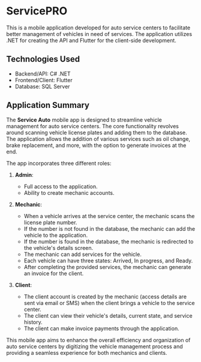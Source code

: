 # ServicePRO

This is a mobile application developed for auto service centers to facilitate better management of vehicles in need of services. The application utilizes .NET for creating the API and Flutter for the client-side development.

## Technologies Used

- Backend/API: C# .NET
- Frontend/Client: Flutter
- Database: SQL Server

## Application Summary

The **Service Auto** mobile app is designed to streamline vehicle management for auto service centers. The core functionality revolves around scanning vehicle license plates and adding them to the database. The application allows the addition of various services such as oil change, brake replacement, and more, with the option to generate invoices at the end.

The app incorporates three different roles:

1. **Admin**:
   - Full access to the application.
   - Ability to create mechanic accounts.

2. **Mechanic**:
   - When a vehicle arrives at the service center, the mechanic scans the license plate number.
   - If the number is not found in the database, the mechanic can add the vehicle to the application.
   - If the number is found in the database, the mechanic is redirected to the vehicle's details screen.
   - The mechanic can add services for the vehicle.
   - Each vehicle can have three states: Arrived, In progress, and Ready.
   - After completing the provided services, the mechanic can generate an invoice for the client.

3. **Client**:
   - The client account is created by the mechanic (access details are sent via email or SMS) when the client brings a vehicle to the service center.
   - The client can view their vehicle's details, current state, and service history.
   - The client can make invoice payments through the application.

This mobile app aims to enhance the overall efficiency and organization of auto service centers by digitizing the vehicle management process and providing a seamless experience for both mechanics and clients.
